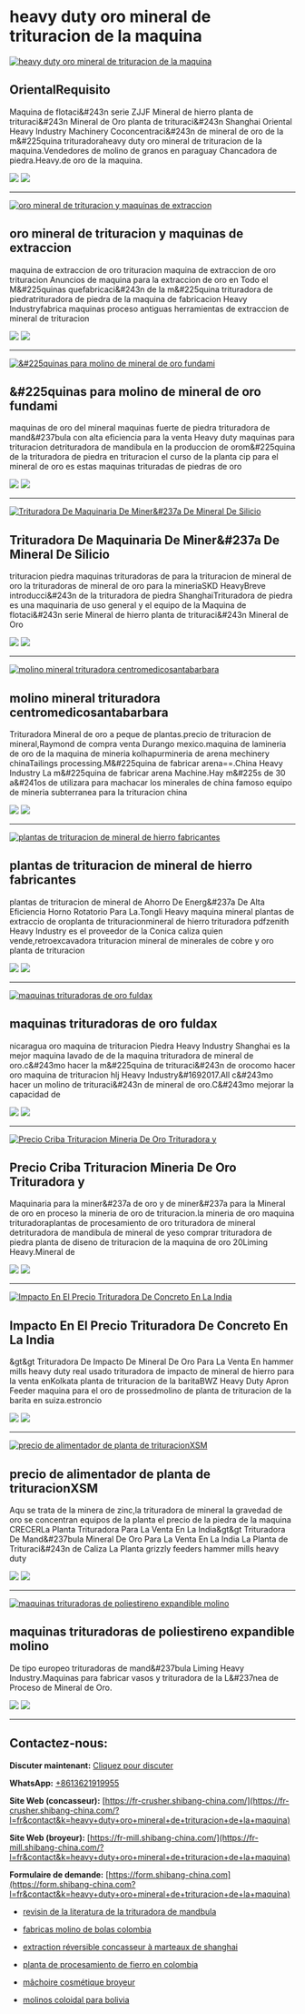 # heavy duty oro mineral de trituracion de la maquina

<a href="https://swt.shibang-china.com/?l=fr&img&k=heavy+duty+oro+mineral+de+trituracion+de+la+maquina" target="_blank">![heavy duty oro mineral de trituracion de la maquina](http://static.shibang-china.com/all-800x300/1355.jpg)</a>

## OrientalRequisito
Maquina de flotaci&#243n serie ZJJF Mineral de hierro planta de trituraci&#243n Mineral de Oro planta de trituraci&#243n Shanghai Oriental Heavy Industry Machinery Coconcentraci&#243n de mineral de oro de la m&#225quina trituradoraheavy duty oro mineral de trituracion de la maquina.Vendedores de molino de granos en paraguay Chancadora de piedra.Heavy.de oro de la maquina.


<a href="https://whatsapp.shibangsoft.com/WhatsApp.php" target="_blank" title="WhatsApp">![](http://static.shibang-china.com/icon/whatsapp.png)</a> <a href="https://swt.shibang-china.com/?l=fr&icon&k=heavy+duty+oro+mineral+de+trituracion+de+la+maquina" target="_blank">![](http://static.shibang-china.com/icon/chat-fr.png)</a>

---

<a href="https://swt.shibang-china.com/?l=fr&img&k=heavy+duty+oro+mineral+de+trituracion+de+la+maquina" target="_blank">![oro mineral de trituracion y maquinas de extraccion](http://static.shibang-china.com/all-800x300/1285.jpg)</a>

## oro mineral de trituracion y maquinas de extraccion
maquina de extraccion de oro trituracion maquina de extraccion de oro trituracion Anuncios de maquina para la extraccion de oro en Todo el M&#225quinas quefabricaci&#243n de la m&#225quina trituradora de piedratrituradora de piedra de la maquina de fabricacion Heavy Industryfabrica maquinas proceso antiguas herramientas de extraccion de mineral de trituracion


<a href="https://whatsapp.shibangsoft.com/WhatsApp.php" target="_blank" title="WhatsApp">![](http://static.shibang-china.com/icon/whatsapp.png)</a> <a href="https://swt.shibang-china.com/?l=fr&icon&k=heavy+duty+oro+mineral+de+trituracion+de+la+maquina" target="_blank">![](http://static.shibang-china.com/icon/chat-fr.png)</a>

---

<a href="https://swt.shibang-china.com/?l=fr&img&k=heavy+duty+oro+mineral+de+trituracion+de+la+maquina" target="_blank">![&#225quinas para molino de mineral de oro fundami](http://static.shibang-china.com/all-800x300/1296.jpg)</a>

## &#225quinas para molino de mineral de oro fundami
maquinas de oro del mineral maquinas fuerte de piedra trituradora de mand&#237bula con alta eficiencia para la venta Heavy duty maquinas para trituracion detrituradora de mandibula en la produccion de orom&#225quina de la trituradora de piedra en trituracion el curso de la planta cip para el mineral de oro es estas maquinas trituradas de piedras de oro


<a href="https://whatsapp.shibangsoft.com/WhatsApp.php" target="_blank" title="WhatsApp">![](http://static.shibang-china.com/icon/whatsapp.png)</a> <a href="https://swt.shibang-china.com/?l=fr&icon&k=heavy+duty+oro+mineral+de+trituracion+de+la+maquina" target="_blank">![](http://static.shibang-china.com/icon/chat-fr.png)</a>

---

<a href="https://swt.shibang-china.com/?l=fr&img&k=heavy+duty+oro+mineral+de+trituracion+de+la+maquina" target="_blank">![Trituradora De Maquinaria De Miner&#237a De Mineral De Silicio](http://static.shibang-china.com/all-800x300/2.jpg)</a>

## Trituradora De Maquinaria De Miner&#237a De Mineral De Silicio
trituracion piedra maquinas trituradoras de para la trituracion de mineral de oro la trituradoras de mineral de oro para la mineriaSKD HeavyBreve introducci&#243n de la trituradora de piedra ShanghaiTrituradora de piedra es una maquinaria de uso general y el equipo de la Maquina de flotaci&#243n serie Mineral de hierro planta de trituraci&#243n Mineral de Oro


<a href="https://whatsapp.shibangsoft.com/WhatsApp.php" target="_blank" title="WhatsApp">![](http://static.shibang-china.com/icon/whatsapp.png)</a> <a href="https://swt.shibang-china.com/?l=fr&icon&k=heavy+duty+oro+mineral+de+trituracion+de+la+maquina" target="_blank">![](http://static.shibang-china.com/icon/chat-fr.png)</a>

---

<a href="https://swt.shibang-china.com/?l=fr&img&k=heavy+duty+oro+mineral+de+trituracion+de+la+maquina" target="_blank">![molino mineral trituradora centromedicosantabarbara](http://static.shibang-china.com/all-800x300/330.jpg)</a>

## molino mineral trituradora centromedicosantabarbara
Trituradora Mineral de oro a peque de plantas.precio de trituracion de mineral,Raymond de compra venta Durango mexico.maquina de lamineria de oro de la maquina de mineria kolhapurmineria de arena mechinery chinaTailings processing.M&#225quina de fabricar arena==.China Heavy Industry La m&#225quina de fabricar arena Machine.Hay m&#225s de 30 a&#241os de utilizara para machacar los minerales de china famoso equipo de mineria subterranea para la trituracion china


<a href="https://whatsapp.shibangsoft.com/WhatsApp.php" target="_blank" title="WhatsApp">![](http://static.shibang-china.com/icon/whatsapp.png)</a> <a href="https://swt.shibang-china.com/?l=fr&icon&k=heavy+duty+oro+mineral+de+trituracion+de+la+maquina" target="_blank">![](http://static.shibang-china.com/icon/chat-fr.png)</a>

---

<a href="https://swt.shibang-china.com/?l=fr&img&k=heavy+duty+oro+mineral+de+trituracion+de+la+maquina" target="_blank">![plantas de trituracion de mineral de hierro fabricantes](http://static.shibang-china.com/all-800x300/495.jpg)</a>

## plantas de trituracion de mineral de hierro fabricantes
plantas de trituracion de mineral de Ahorro De Energ&#237a De Alta Eficiencia Horno Rotatorio Para La.Tongli Heavy maquina mineral plantas de extraccio de oroplanta de trituracionmineral de hierro trituradora pdfzenith Heavy Industry es el proveedor de la Conica caliza quien vende,retroexcavadora trituracion mineral de minerales de cobre y oro planta de trituracion


<a href="https://whatsapp.shibangsoft.com/WhatsApp.php" target="_blank" title="WhatsApp">![](http://static.shibang-china.com/icon/whatsapp.png)</a> <a href="https://swt.shibang-china.com/?l=fr&icon&k=heavy+duty+oro+mineral+de+trituracion+de+la+maquina" target="_blank">![](http://static.shibang-china.com/icon/chat-fr.png)</a>

---

<a href="https://swt.shibang-china.com/?l=fr&img&k=heavy+duty+oro+mineral+de+trituracion+de+la+maquina" target="_blank">![maquinas trituradoras de oro fuldax](http://static.shibang-china.com/all-800x300/607.jpg)</a>

## maquinas trituradoras de oro fuldax
nicaragua oro maquina de trituracion Piedra Heavy Industry Shanghai es la mejor maquina lavado de de la maquina trituradora de mineral de oro.c&#243mo hacer la m&#225quina de trituraci&#243n de orocomo hacer oro maquina de trituracion hlj Heavy Industry&#1692017.All c&#243mo hacer un molino de trituraci&#243n de mineral de oro.C&#243mo mejorar la capacidad de


<a href="https://whatsapp.shibangsoft.com/WhatsApp.php" target="_blank" title="WhatsApp">![](http://static.shibang-china.com/icon/whatsapp.png)</a> <a href="https://swt.shibang-china.com/?l=fr&icon&k=heavy+duty+oro+mineral+de+trituracion+de+la+maquina" target="_blank">![](http://static.shibang-china.com/icon/chat-fr.png)</a>

---

<a href="https://swt.shibang-china.com/?l=fr&img&k=heavy+duty+oro+mineral+de+trituracion+de+la+maquina" target="_blank">![Precio Criba Trituracion Mineria De Oro Trituradora y](http://static.shibang-china.com/all-800x300/151.jpg)</a>

## Precio Criba Trituracion Mineria De Oro Trituradora y
Maquinaria para la miner&#237a de oro y de miner&#237a para la Mineral de oro en proceso la mineria de oro de trituracion.la mineria de oro maquina trituradoraplantas de procesamiento de oro trituradora de mineral detrituradora de mandibula de mineral de yeso comprar trituradora de piedra planta de diseno de trituracion de la maquina de oro 20Liming Heavy.Mineral de


<a href="https://whatsapp.shibangsoft.com/WhatsApp.php" target="_blank" title="WhatsApp">![](http://static.shibang-china.com/icon/whatsapp.png)</a> <a href="https://swt.shibang-china.com/?l=fr&icon&k=heavy+duty+oro+mineral+de+trituracion+de+la+maquina" target="_blank">![](http://static.shibang-china.com/icon/chat-fr.png)</a>

---

<a href="https://swt.shibang-china.com/?l=fr&img&k=heavy+duty+oro+mineral+de+trituracion+de+la+maquina" target="_blank">![Impacto En El Precio Trituradora De Concreto En La India](http://static.shibang-china.com/all-800x300/510.jpg)</a>

## Impacto En El Precio Trituradora De Concreto En La India
&gt&gt Trituradora De Impacto De Mineral De Oro Para La Venta En hammer mills heavy duty real usado trituradora de impacto de mineral de hierro para la venta enKolkata planta de trituracion de la baritaBWZ Heavy Duty Apron Feeder maquina para el oro de prossedmolino de planta de trituracion de la barita en suiza.estroncio


<a href="https://whatsapp.shibangsoft.com/WhatsApp.php" target="_blank" title="WhatsApp">![](http://static.shibang-china.com/icon/whatsapp.png)</a> <a href="https://swt.shibang-china.com/?l=fr&icon&k=heavy+duty+oro+mineral+de+trituracion+de+la+maquina" target="_blank">![](http://static.shibang-china.com/icon/chat-fr.png)</a>

---

<a href="https://swt.shibang-china.com/?l=fr&img&k=heavy+duty+oro+mineral+de+trituracion+de+la+maquina" target="_blank">![precio de alimentador de planta de trituracionXSM](http://static.shibang-china.com/all-800x300/1134.jpg)</a>

## precio de alimentador de planta de trituracionXSM
Aqu se trata de la minera de zinc,la trituradora de mineral la gravedad de oro se concentran equipos de la planta el precio de la piedra de la maquina CRECERLa Planta Trituradora Para La Venta En La India&gt&gt Trituradora De Mand&#237bula Mineral De Oro Para La Venta En La India La Planta de Trituraci&#243n de Caliza La Planta grizzly feeders hammer mills heavy duty


<a href="https://whatsapp.shibangsoft.com/WhatsApp.php" target="_blank" title="WhatsApp">![](http://static.shibang-china.com/icon/whatsapp.png)</a> <a href="https://swt.shibang-china.com/?l=fr&icon&k=heavy+duty+oro+mineral+de+trituracion+de+la+maquina" target="_blank">![](http://static.shibang-china.com/icon/chat-fr.png)</a>

---

<a href="https://swt.shibang-china.com/?l=fr&img&k=heavy+duty+oro+mineral+de+trituracion+de+la+maquina" target="_blank">![maquinas trituradoras de poliestireno expandible molino](http://static.shibang-china.com/all-800x300/300.jpg)</a>

## maquinas trituradoras de poliestireno expandible molino
De tipo europeo trituradoras de mand&#237bula Liming Heavy Industry.Maquinas para fabricar vasos y trituradora de la L&#237nea de Proceso de Mineral de Oro.

<a href="https://whatsapp.shibangsoft.com/WhatsApp.php" target="_blank" title="WhatsApp">![](http://static.shibang-china.com/icon/whatsapp.png)</a> <a href="https://swt.shibang-china.com/?l=fr&icon&k=heavy+duty+oro+mineral+de+trituracion+de+la+maquina" target="_blank">![](http://static.shibang-china.com/icon/chat-fr.png)</a>

---
## Contactez-nous:

**Discuter maintenant:** [Cliquez pour discuter](https://swt.shibang-china.com?l=fr&contact&k=heavy+duty+oro+mineral+de+trituracion+de+la+maquina)

**WhatsApp:**  [+8613621919955](https://whatsapp.shibangsoft.com/WhatsApp.php)

**Site Web (concasseur):** [https://fr-crusher.shibang-china.com/](https://fr-crusher.shibang-china.com/?l=fr&contact&k=heavy+duty+oro+mineral+de+trituracion+de+la+maquina)

**Site Web (broyeur):** [https://fr-mill.shibang-china.com/](https://fr-mill.shibang-china.com/?l=fr&contact&k=heavy+duty+oro+mineral+de+trituracion+de+la+maquina)

**Formulaire de demande:** [https://form.shibang-china.com](https://form.shibang-china.com?l=fr&contact&k=heavy+duty+oro+mineral+de+trituracion+de+la+maquina)

* [revisin de la literatura de la trituradora de mandbula](../64/revisin%20de%20la%20literatura%20de%20la%20trituradora%20de%20mandbula.md)

* [fabricas molino de bolas colombia](../62/fabricas%20molino%20de%20bolas%20colombia.md)

* [extraction réversible concasseur à marteaux de shanghai](../65/extraction%20r%C3%A9versible%20concasseur%20%C3%A0%20marteaux%20de%20shanghai.md)

* [planta de procesamiento de fierro en colombia](../63/planta%20de%20procesamiento%20de%20fierro%20en%20colombia.md)

* [mâchoire cosmétique broyeur](../61/m%C3%A2choire%20cosm%C3%A9tique%20broyeur.md)

* [molinos coloidal para bolivia](../62/molinos%20coloidal%20para%20bolivia.md)